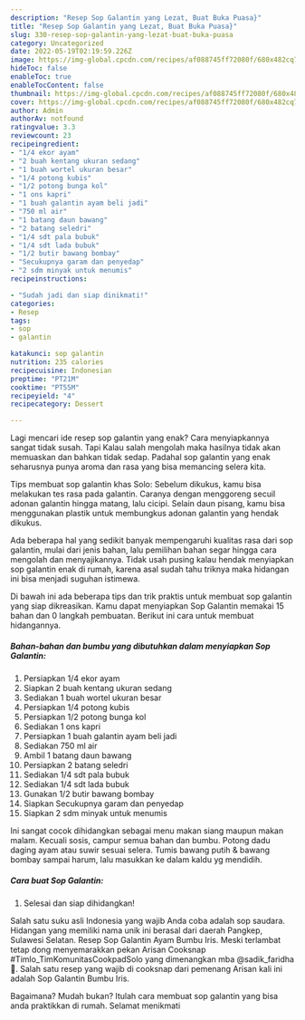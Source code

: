 ```yaml
---
description: "Resep Sop Galantin yang Lezat, Buat Buka Puasa}"
title: "Resep Sop Galantin yang Lezat, Buat Buka Puasa}"
slug: 330-resep-sop-galantin-yang-lezat-buat-buka-puasa
category: Uncategorized
date: 2022-05-19T02:19:59.226Z
image: https://img-global.cpcdn.com/recipes/af088745ff72080f/680x482cq70/sop-galantin-foto-resep-utama.jpg
hideToc: false
enableToc: true
enableTocContent: false
thumbnail: https://img-global.cpcdn.com/recipes/af088745ff72080f/680x482cq70/sop-galantin-foto-resep-utama.jpg
cover: https://img-global.cpcdn.com/recipes/af088745ff72080f/680x482cq70/sop-galantin-foto-resep-utama.jpg
author: Admin
authorAv: notfound
ratingvalue: 3.3
reviewcount: 23
recipeingredient:
- "1/4 ekor ayam"
- "2 buah kentang ukuran sedang"
- "1 buah wortel ukuran besar"
- "1/4 potong kubis"
- "1/2 potong bunga kol"
- "1 ons kapri"
- "1 buah galantin ayam beli jadi"
- "750 ml air"
- "1 batang daun bawang"
- "2 batang seledri"
- "1/4 sdt pala bubuk"
- "1/4 sdt lada bubuk"
- "1/2 butir bawang bombay"
- "Secukupnya garam dan penyedap"
- "2 sdm minyak untuk menumis"
recipeinstructions:

- "Sudah jadi dan siap dinikmati!"
categories:
- Resep
tags:
- sop
- galantin

katakunci: sop galantin 
nutrition: 235 calories
recipecuisine: Indonesian
preptime: "PT21M"
cooktime: "PT55M"
recipeyield: "4"
recipecategory: Dessert

---
```



Lagi mencari ide resep sop galantin yang enak? Cara menyiapkannya sangat tidak susah. Tapi Kalau salah mengolah maka hasilnya tidak akan memuaskan dan bahkan tidak sedap. Padahal sop galantin yang enak seharusnya punya aroma dan rasa yang bisa memancing selera kita.


Tips membuat sop galantin khas Solo: Sebelum dikukus, kamu bisa melakukan tes rasa pada galantin. Caranya dengan menggoreng secuil adonan galantin hingga matang, lalu cicipi. Selain daun pisang, kamu bisa menggunakan plastik untuk membungkus adonan galantin yang hendak dikukus.

Ada beberapa hal yang sedikit banyak mempengaruhi kualitas rasa dari sop galantin, mulai dari jenis bahan, lalu pemilihan bahan segar hingga cara mengolah dan menyajikannya. Tidak usah pusing kalau hendak menyiapkan sop galantin enak di rumah, karena asal sudah tahu triknya maka hidangan ini bisa menjadi suguhan istimewa.


Di bawah ini ada beberapa tips dan trik praktis untuk membuat sop galantin yang siap dikreasikan. Kamu dapat menyiapkan Sop Galantin memakai 15 bahan dan 0 langkah pembuatan. Berikut ini cara untuk membuat hidangannya.

<!--inarticleads1-->

##### Bahan-bahan dan bumbu yang dibutuhkan dalam menyiapkan Sop Galantin:

1. Persiapkan 1/4 ekor ayam
1. Siapkan 2 buah kentang ukuran sedang
1. Sediakan 1 buah wortel ukuran besar
1. Persiapkan 1/4 potong kubis
1. Persiapkan 1/2 potong bunga kol
1. Sediakan 1 ons kapri
1. Persiapkan 1 buah galantin ayam beli jadi
1. Sediakan 750 ml air
1. Ambil 1 batang daun bawang
1. Persiapkan 2 batang seledri
1. Sediakan 1/4 sdt pala bubuk
1. Sediakan 1/4 sdt lada bubuk
1. Gunakan 1/2 butir bawang bombay
1. Siapkan Secukupnya garam dan penyedap
1. Siapkan 2 sdm minyak untuk menumis


Ini sangat cocok dihidangkan sebagai menu makan siang maupun makan malam. Kecuali sosis, campur semua bahan dan bumbu. Potong dadu daging ayam atau suwir sesuai selera. Tumis bawang putih &amp; bawang bombay sampai harum, lalu masukkan ke dalam kaldu yg mendidih. 

<!--inarticleads2-->

##### Cara buat Sop Galantin:


1. Selesai dan siap dihidangkan!

Salah satu suku asli Indonesia yang wajib Anda coba adalah sop saudara. Hidangan yang memiliki nama unik ini berasal dari daerah Pangkep, Sulawesi Selatan. Resep Sop Galantin Ayam Bumbu Iris. Meski terlambat tetap dong menyemarakkan pekan Arisan Cooksnap #Timlo_TimKomunitasCookpadSolo yang dimenangkan mba @sadik_faridha👏. Salah satu resep yang wajib di cooksnap dari pemenang Arisan kali ini adalah Sop Galantin Bumbu Iris. 

Bagaimana? Mudah bukan? Itulah cara membuat sop galantin yang bisa anda praktikkan di rumah. Selamat menikmati
